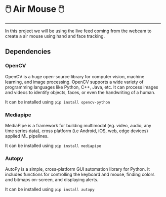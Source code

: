 # 🖱️ Air Mouse 🖱️
---
In this project we will be using the live feed coming from the webcam to create a air mouse using hand and face
tracking.

## Dependencies

### OpenCV

OpenCV is a huge open-source library for computer vision, machine learning, and image processing. OpenCV supports a wide
variety of programming languages like Python, C++, Java, etc. It can process images and videos to identify objects,
faces, or even the handwriting of a human.

It can be installed using `pip install opencv-python`

### Mediapipe

MediaPipe is a framework for building multimodal (eg. video, audio, any time series data), cross platform (i.e Android,
iOS, web, edge devices) applied ML pipelines.

It can be installed using `pip install mediapipe`

### Autopy

AutoPy is a simple, cross-platform GUI automation library for Python. It includes functions for controlling the keyboard
and mouse, finding colors and bitmaps on-screen, and displaying alerts.

It can be installed using `pip install autopy`
